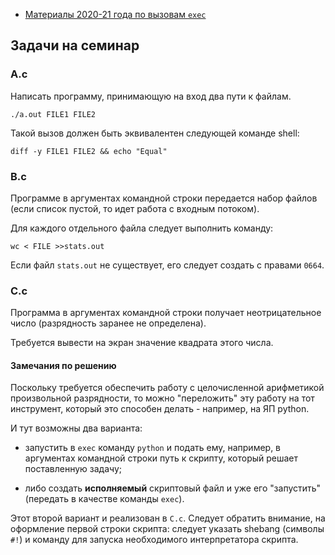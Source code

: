 
* [Материалы 2020-21 года по вызовам `exec`](https://github.com/blackav/hse-caos-2020/tree/master/16-exec)

## Задачи на семинар

### A.c

Написать программу, принимающую на вход два пути к файлам.

`./a.out FILE1 FILE2`

Такой вызов должен быть эквивалентен следующей команде shell:

`diff -y FILE1 FILE2 && echo "Equal"`

### B.c

Программе в аргументах командной строки передается набор файлов
(если список пустой, то идет работа с входным потоком).

Для каждого отдельного файла следует выполнить команду:

`wc < FILE >>stats.out`

Если файл `stats.out` не существует, его следует создать с правами `0664`.

### C.c

Программа в аргументах командной строки получает неотрицательное число
(разрядность заранее не определена).

Требуется вывести на экран значение квадрата этого числа.

#### Замечания по решению

Поскольку требуется обеспечить работу с целочисленной арифметикой произвольной
разрядности, то можно "переложить" эту работу на тот инструмент, который это
способен делать - например, на ЯП python.

И тут возможны два варианта:

* запустить в `exec` команду `python` и подать ему, например,
  в аргументах командной строки путь к скрипту, который решает поставленную задачу;

* либо создать **исполняемый** скриптовый файл и уже его "запустить" (передать в качестве команды `exec`).

Этот второй вариант и реализован в `C.c`. Следует обратить внимание, на оформление
первой строки скрипта: следует указать shebang (символы `#!`) и команду для запуска
необходимого интерпретатора скрипта.
